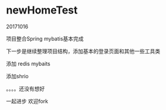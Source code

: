 # newHomeTest

20171016

项目整合Spring mybatis基本完成   

下一步是继续整理项目结构，添加基本的登录页面和其他一些工具类

添加  redis  mybaits

添加shrio

。。。。还没有想好

一起进步  欢迎fork
